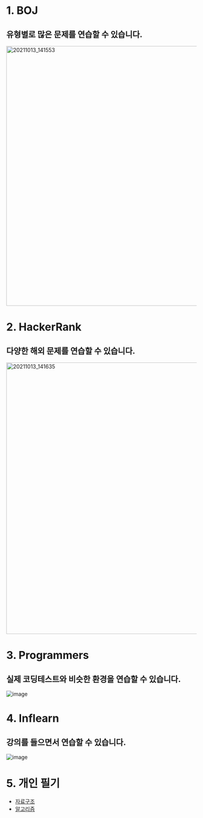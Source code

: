 # 1. BOJ
## 유형별로 많은 문제를 연습할 수 있습니다.
<img width="687" alt="20211013_141553" src="https://user-images.githubusercontent.com/55792986/137071709-a233d1d3-6ba2-4b32-954e-92f7320f372d.png">


# 2. HackerRank
## 다양한 **해외 문제**를 연습할 수 있습니다.
<img width="718" alt="20211013_141635" src="https://user-images.githubusercontent.com/55792986/137071713-6af047a2-fb7d-4b93-ac3a-fbcb8f690631.png">


# 3. Programmers
## **실제 코딩테스트와 비슷한 환경**을 연습할 수 있습니다.
![image](https://user-images.githubusercontent.com/55792986/180945539-57bc556b-297e-4a9d-9ef8-90dfa5cc41d8.png)


# 4. Inflearn
## 강의를 들으면서 연습할 수 있습니다.
![image](https://user-images.githubusercontent.com/55792986/161887028-cf4302a0-ae27-41e7-af34-75989320fd80.png)


# 5. 개인 필기
- [자료구조](https://github.com/pjw960316/Unity_Client_Programmer/blob/main/Computer%20Science/Study%20In%20College/Data%20Structure%20(Coding%20Test).pdf)
- [알고리즘](https://github.com/pjw960316/Unity_Client_Programmer/blob/main/Computer%20Science/Study%20In%20College/Algorithm%20(Coding%20Test).pdf)
